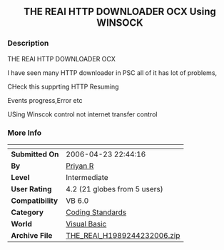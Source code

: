 ﻿<div align="center">

## THE REAl HTTP DOWNLOADER OCX Using WINSOCK


</div>

### Description

THE REAl HTTP DOWNLOADER OCX

I have seen many HTTP downloader in PSC all of it has lot of problems,

CHeck this supprting HTTP Resuming

Events progress,Error etc

USing Winscok control not internet transfer control
 
### More Info
 


<span>             |<span>
---                |---
**Submitted On**   |2006-04-23 22:44:16
**By**             |[Priyan R](https://github.com/Planet-Source-Code/PSCIndex/blob/master/ByAuthor/priyan-r.md)
**Level**          |Intermediate
**User Rating**    |4.2 (21 globes from 5 users)
**Compatibility**  |VB 6\.0
**Category**       |[Coding Standards](https://github.com/Planet-Source-Code/PSCIndex/blob/master/ByCategory/coding-standards__1-43.md)
**World**          |[Visual Basic](https://github.com/Planet-Source-Code/PSCIndex/blob/master/ByWorld/visual-basic.md)
**Archive File**   |[THE\_REAl\_H1989244232006\.zip](https://github.com/Planet-Source-Code/priyan-r-the-real-http-downloader-ocx-using-winsock__1-65093/archive/master.zip)








